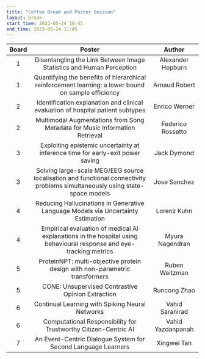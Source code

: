 ```yaml
---
title: "Coffee Break and Poster Session"
layout: break
start_time: 2023-05-24 10:45
end_time: 2023-05-24 11:45
---
```


| Board      | Poster                                                                                                                       | Author             |
|   :----:   |   :----:                                                                                                                     |   :----:           |
| 1	         | Disentangling the Link Between Image Statistics and Human Perception	                                                        | Alexander Hepburn  | 
| 1	         | Quantifying the benefits of hierarchical reinforcement learning: a lower bound on sample efficiency	                        | Arnaud Robert      | 
| 2	         | Identification	 explanation and clinical evaluation of hospital patient subtypes                                             | Enrico Werner      | 
| 2	         | Multimodal Augmentations from Song Metadata for Music Information Retrieval	                                                | Federico Rossetto  | 
| 3	         | Exploiting epistemic uncertainty at inference time for early-exit power saving	                                              | Jack Dymond        | 
| 3	         | Solving large-scale MEG/EEG source localisation and functional connectivity problems simultaneously using state-space models |	Jose Sanchez       | 
| 4	         | Reducing Hallucinations in Generative Language Models via Uncertainty Estimation	                                            | Lorenz Kuhn        | 
| 4	         | Empirical evaluation of medical AI explanations in the hospital using behavioural response and eye-tracking metrics	        | Myura Nagendran    | 
| 5	         | ProteinNPT: multi-objective protein design with non-parametric transformers	                                                | Ruben Weitzman     | 
| 5	         | CONE: Unsupervised Contrastive Opinion Extraction	                                                                          | Runcong Zhao       | 
| 6	         | Continual Learning with Spiking Neural Networks	                                                                            | Vahid Saranirad    | 
| 6	         | Computational Responsibility for Trustworthy Citizen-Centric AI	                                                            | Vahid Yazdanpanah  | 
| 7	         | An Event-Centric Dialogue System for Second Language Learners	                                                              | Xingwei Tan        | 
